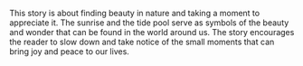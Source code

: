 This story is about finding beauty in nature and taking a moment to appreciate it. 
The sunrise and the tide pool serve as symbols of the beauty and wonder that can be found in the world around us. 
 The story encourages the reader to slow down and take notice of the small moments that can bring joy and peace to our lives.
